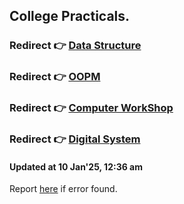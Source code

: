 ## College Practicals.
### Redirect 👉 [Data Structure](https://github.com/FlashXT/codes/tree/main/DataStructure)
### Redirect 👉 [OOPM](https://github.com/FlashXT/codes/tree/main/OOPM)
### Redirect 👉 [Computer WorkShop](https://github.com/FlashXT/codes/tree/main/ComputerWorkShop)
### Redirect 👉 [Digital System](https://github.com/FlashXT/codes/tree/main/DigitalSystem)

#### Updated at 10 Jan'25, 12:36 am

Report [he](https://riotoreo.t.me)[re](https://t.me/riotoreo) if error found.
